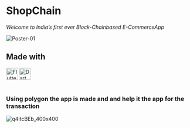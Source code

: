 
# ShopChain
*Welcome to India’s first ever Block-Chainbased E-CommerceApp*

![Poster-01](https://user-images.githubusercontent.com/76547134/126904693-6413b4bf-09de-42d4-86c5-3678f9afad8b.jpg)

## Made with 

<img alt="Flutter" align="left" height="32" width="32" src="https://img.icons8.com/color/50/000000/flutter.png"/> 
<img alt="Dart" align="left" height="32" width="32" src="https://img.icons8.com/color/48/000000/dart.png"/><br/><br/><br/>

### Using polygon the app is made and and help it the app for the transaction  

![q4itcBEb_400x400](https://user-images.githubusercontent.com/76547134/126905189-7ccb48ff-51ba-4e1b-a274-748c21548643.gif)

